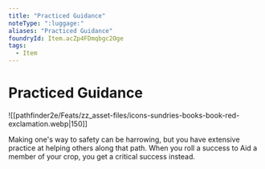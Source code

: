 ```yaml
---
title: "Practiced Guidance"
noteType: ":luggage:"
aliases: "Practiced Guidance"
foundryId: Item.acZp4FDmqbgc2Oge
tags:
  - Item
---
```


# Practiced Guidance
![[pathfinder2e/Feats/zz_asset-files/icons-sundries-books-book-red-exclamation.webp|150]]

Making one's way to safety can be harrowing, but you have extensive practice at helping others along that path. When you roll a success to Aid a member of your crop, you get a critical success instead.

